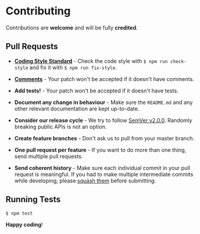 # Contributing

Contributions are **welcome** and will be fully **credited**.

## Pull Requests

- **[Coding Style Standard](https://github.com/standard/standard)** - Check the code style with ``$ npm run check-style`` and fix it with ``$ npm run fix-style``.

- **[Comments](http://usejsdoc.org)** - Your patch won't be accepted if it doesn't have comments.

- **Add tests!** - Your patch won't be accepted if it doesn't have tests.

- **Document any change in behaviour** - Make sure the `README.md` and any other relevant documentation are kept up-to-date.

- **Consider our release cycle** - We try to follow [SemVer v2.0.0](http://semver.org/). Randomly breaking public APIs is not an option.

- **Create feature branches** - Don't ask us to pull from your master branch.

- **One pull request per feature** - If you want to do more than one thing, send multiple pull requests.

- **Send coherent history** - Make sure each individual commit in your pull request is meaningful. If you had to make multiple intermediate commits while developing, please [squash them](http://www.git-scm.com/book/en/v2/Git-Tools-Rewriting-History#Changing-Multiple-Commit-Messages) before submitting.


## Running Tests

``` bash
$ npm test
```


**Happy coding**!
